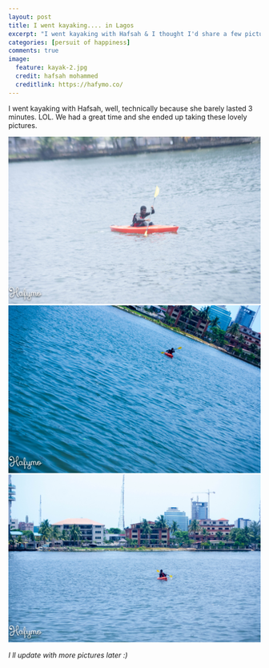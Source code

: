 ```yaml
---
layout: post
title: I went kayaking.... in Lagos
excerpt: "I went kayaking with Hafsah & I thought I'd share a few pictures."
categories: [persuit of happiness]
comments: true
image:
  feature: kayak-2.jpg
  credit: hafsah mohammed
  creditlink: https://hafymo.co/
---
```



I went kayaking with Hafsah, well, technically because she barely lasted 3 minutes. LOL.
We had a great time and she ended up taking these lovely pictures. 

![Kayak Image 3](/img/kayak-3.jpg)
![Kayak Image 3](/img/kayak-1.jpg)
![Kayak Image 3](/img/kayak-4.jpg)


*I ll update with more pictures later :)*